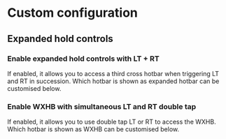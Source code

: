 # Custom configuration

## Expanded hold controls

### Enable expanded hold controls with LT + RT

If enabled, it allows you to access a third cross hotbar when triggering LT and RT in succession. Which hotbar is shown
as expanded hotbar can be customised below.

### Enable WXHB with simultaneous LT and RT double tap

If enabled, it allows you to use double tap LT or RT to access the WXHB. Which hotbar is shown as WXHB can be customised
below. 